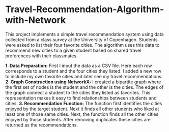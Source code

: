 # Travel-Recommendation-Algorithm-with-Network
This project implements a simple travel recommendation system using data collected from a class survey at the University of Copenhagen. Students were asked to list their four favorite cities. The algorithm uses this data to recommend new cities to a given student based on shared travel preferences with their classmates.

**1. Data Preparation:** First I input the data as a CSV file. Here each row corresponds to a student and the four cities they listed. I added a new row to include my own favorite cities and later see my travel recommendations.
**2. Graph Construction using NetworkX:** I created a bipartite graph where the first set of nodes is the student and the other is the cities. The edges of the graph connect a student to the cities they listed as favorites. This representation makes it easy to find relationships between students and cities.
**3. Recommendation Function:** The function first identifies the cities enjoyed by the target student. Next it finds all other students who liked at least one of those same cities. Next, the function finds all the other cities enjoyed by those students. After removing duplicates these cities are returned as the recommendations.
